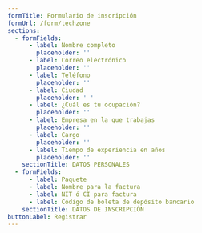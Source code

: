 ```yaml
---
formTitle: Formulario de inscripción
formUrl: /form/techzone
sections:
  - formFields:
      - label: Nombre completo
        placeholder: ''
      - label: Correo electrónico
        placeholder: ''
      - label: Teléfono
        placeholder: ''
      - label: Ciudad
        placeholder: ' '
      - label: ¿Cuál es tu ocupación?
        placeholder: ''
      - label: Empresa en la que trabajas
        placeholder: ''
      - label: Cargo
        placeholder: ''
      - label: Tiempo de experiencia en años
        placeholder: ''
    sectionTitle: DATOS PERSONALES
  - formFields:
      - label: Paquete
      - label: Nombre para la factura
      - label: NIT ó CI para factura
      - label: Código de boleta de depósito bancario
    sectionTitle: DATOS DE INSCRIPCIÓN
buttonLabel: Registrar
---
```


